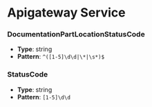 # Apigateway Service

### DocumentationPartLocationStatusCode
- **Type**: string
- **Pattern**: `^([1-5]\d\d|\*|\s*)$`

### StatusCode
- **Type**: string
- **Pattern**: `[1-5]\d\d`

